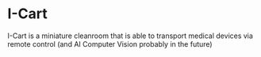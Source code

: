 # I-Cart
I-Cart is a miniature cleanroom that is able to transport medical devices via remote control (and AI Computer Vision probably in the future)
